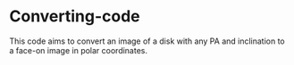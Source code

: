 # Converting-code
This code aims to convert an image of a disk with any PA and inclination to a face-on image in polar coordinates.
